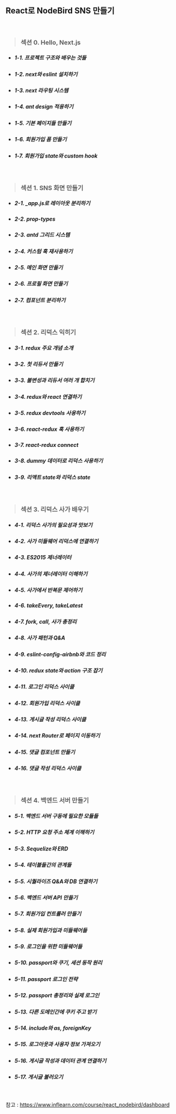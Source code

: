## React로 NodeBird SNS 만들기
<br>

>### 섹션 0. Hello, Next.js
* ##### 1-1. 프로젝트 구조와 배우는 것들
* ##### 1-2. next와 eslint 설치하기
* ##### 1-3. next 라우팅 시스템
* ##### 1-4. ant design 적용하기
* ##### 1-5. 기본 페이지들 만들기
* ##### 1-6. 회원가입 폼 만들기
* ##### 1-7. 회원가입 state와 custom hook
<br>

>### 섹션 1. SNS 화면 만들기
* ##### 2-1. _app.js로 레이아웃 분리하기
* ##### 2-2. prop-types
* ##### 2-3. antd 그리드 시스템
* ##### 2-4. 커스텀 훅 재사용하기
* ##### 2-5. 메인 화면 만들기
* ##### 2-6. 프로필 화면 만들기
* ##### 2-7. 컴포넌트 분리하기
<br>

>### 섹션 2. 리덕스 익히기
* ##### 3-1. redux 주요 개념 소개
* ##### 3-2. 첫 리듀서 만들기
* ##### 3-3. 불변성과 리듀서 여러 개 합치기
* ##### 3-4. redux와 react 연결하기
* ##### 3-5. redux devtools 사용하기
* ##### 3-6. react-redux 훅 사용하기
* ##### 3-7. react-redux connect
* ##### 3-8. dummy 데이터로 리덕스 사용하기
* ##### 3-9. 리액트 state와 리덕스 state
<br>

>### 섹션 3. 리덕스 사가 배우기
* ##### 4-1. 리덕스 사가의 필요성과 맛보기
* ##### 4-2. 사가 미들웨어 리덕스에 연결하기
* ##### 4-3. ES2015 제너레이터
* ##### 4-4. 사가의 제너레이터 이해하기
* ##### 4-5. 사가에서 반복문 제어하기
* ##### 4-6. takeEvery, takeLatest
* ##### 4-7. fork, call, 사가 총정리
* ##### 4-8. 사가 패턴과 Q&A
* ##### 4-9. eslint-config-airbnb와 코드 정리
* ##### 4-10. redux state와 action 구조 잡기
* ##### 4-11. 로그인 리덕스 사이클
* ##### 4-12. 회원가입 리덕스 사이클
* ##### 4-13. 게시글 작성 리덕스 사이클
* ##### 4-14. next Router로 페이지 이동하기
* ##### 4-15. 댓글 컴포넌트 만들기
* ##### 4-16. 댓글 작성 리덕스 사이클
<br>

>### 섹션 4. 백엔드 서버 만들기
* ##### 5-1. 백엔드 서버 구동에 필요한 모듈들
* ##### 5-2. HTTP 요청 주소 체계 이해하기
* ##### 5-3. Sequelize와 ERD
* ##### 5-4. 테이블들간의 관계들
* ##### 5-5. 시퀄라이즈 Q&A와 DB 연결하기
* ##### 5-6. 백엔드 서버 API 만들기
* ##### 5-7. 회원가입 컨트롤러 만들기
* ##### 5-8. 실제 회원가입과 미들웨어들
* ##### 5-9. 로그인을 위한 미들웨어들
* ##### 5-10. passport와 쿠기, 세션 동작 원리
* ##### 5-11. passport 로그인 전략
* ##### 5-12. passport 총정리와 실제 로그인
* ##### 5-13. 다른 도메인간에 쿠키 주고 받기
* ##### 5-14. include와 as, foreignKey
* ##### 5-15. 로그아웃과 사용자 정보 가져오기
* ##### 5-16. 게시글 작성과 데이터 관계 연결하기
* ##### 5-17. 게시글 불러오기
<br>

참고 : https://www.inflearn.com/course/react_nodebird/dashboard
